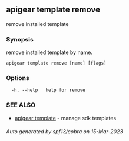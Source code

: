 ## apigear template remove

remove installed template

### Synopsis

remove installed template by name.

```
apigear template remove [name] [flags]
```

### Options

```
  -h, --help   help for remove
```

### SEE ALSO

* [apigear template](apigear_template.md)	 - manage sdk templates

###### Auto generated by spf13/cobra on 15-Mar-2023
